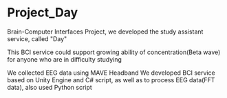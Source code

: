 # Project_Day
Brain-Computer Interfaces Project, we developed the study assistant service, called "Day"

This BCI service could support growing ability of concentration(Beta wave) for anyone who are in difficulty studying

We collected EEG data using MAVE Headband
We developed BCI service based on Unity Engine and C# script, as well as to process EEG data(FFT data), also used Python script
